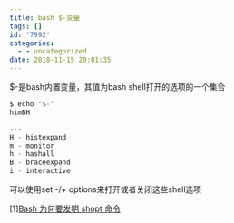 ```yaml
---
title: bash $-变量
tags: []
id: '7992'
categories:
  - - uncategorized
date: 2018-11-15 20:01:35
---
```



<!-- more -->
$-是bash内置变量，其值为bash shell打开的选项的一个集合

```js
$ echo "$-"
himBH

---
H - histexpand
m - monitor
h - hashall
B - braceexpand
i - interactive
```

可以使用set -/+ options来打开或者关闭这些shell选项

\[1\][Bash 为何要发明 shopt 命令](http://www.cnblogs.com/ziyunfei/p/4913758.html)